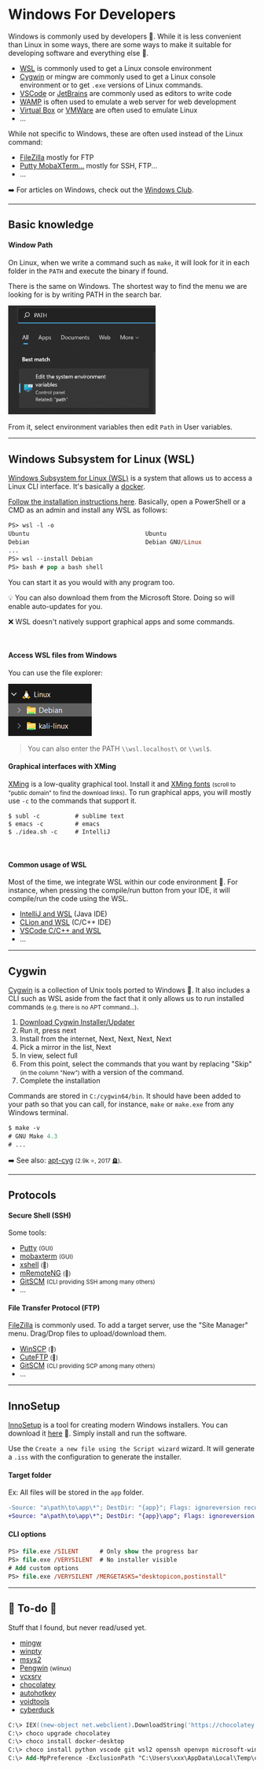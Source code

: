 # Windows For Developers

<div class="row row-cols-lg-2"><div>

Windows is commonly used by developers 🍃. While it is less convenient than Linux in some ways, there are some ways to make it suitable for developing software and everything else 🐊.

* [WSL](#windows-subsystem-for-linux-wsl) is commonly used to get a Linux console environment
* [Cygwin](#cygwin) or mingw are commonly used to get a Linux console environment or to get `.exe` versions of Linux commands.
* [VSCode](/tools-and-frameworks/editors/gui/vscode/index.md) or [JetBrains](/tools-and-frameworks/editors/gui/jetbrains/_general/index.md) are commonly used as editors to write code
* [WAMP](/operating-systems/cloud/webservers/apache/wamp.md) is often used to emulate a web server for web development
* [Virtual Box](/operating-systems/others/virtualization/virtualbox/index.md) or [VMWare](/operating-systems/others/virtualization/vmware/index.md) are often used to emulate Linux
* ...
</div><div>

While not specific to Windows, these are often used instead of the Linux command:

* [FileZilla](#file-transfer-protocol-ftp) mostly for FTP
* [Putty MobaXTerm...](#secure-shell-ssh) mostly for SSH, FTP...
* ...

➡️ For articles on Windows, check out the [Windows Club](https://www.thewindowsclub.com/).
</div></div>

<hr class="sep-both">

## Basic knowledge

<div class="row row-cols-lg-2"><div>

#### Window Path

On Linux, when we write a command such as `make`, it will look for it in each folder in the `PATH` and execute the binary if found.

There is the same on Windows. The shortest way to find the menu we are looking for is by writing PATH in the search bar.

<div class="text-center">

<img src="_images/path.png" alt="Write PATH in the search bar" width="300"/>
</div>

From it, select environment variables then edit `Path` in User variables.
</div><div>
</div></div>

<hr class="sep-both">

## Windows Subsystem for Linux (WSL)

<div class="row row-cols-lg-2"><div>

[Windows Subsystem for Linux (WSL)](https://learn.microsoft.com/en-us/windows/wsl/) is a system that allows us to access a Linux CLI interface. It's basically a [docker](/operating-systems/others/virtualization/docker/index.md).

[Follow the installation instructions here](https://learn.microsoft.com/en-us/windows/wsl/setup/environment). Basically, open a PowerShell or a CMD as an admin and install any WSL as follows:

```ps
PS> wsl -l -o
Ubuntu                                 Ubuntu
Debian                                 Debian GNU/Linux
...
PS> wsl --install Debian
PS> bash # pop a bash shell
```

You can start it as you would with any program too.

💡 You can also download them from the Microsoft Store. Doing so will enable auto-updates for you.

❌ WSL doesn't natively support graphical apps and some commands.

<br>

#### Access WSL files from Windows

You can use the file explorer:

<div class="text-center">

![browse_wsl_files](_images/browse_wsl_files.png)
</div>

> You can also enter the PATH `\\wsl.localhost\` or `\\wsl$`.
</div><div>

#### Graphical interfaces with XMing

[XMing](http://www.straightrunning.com/XmingNotes/) is a low-quality graphical tool. Install it and [XMing fonts](http://www.straightrunning.com/XmingNotes/) <small>(scroll to "public domain" to find the download links)</small>. To run graphical apps, you will mostly use `-c` to the commands that support it.

```shell!
$ subl -c          # sublime text
$ emacs -c         # emacs
$ ./idea.sh -c     # IntelliJ
```

<br>

#### Common usage of WSL

Most of the time, we integrate WSL within our code environment 🚀. For instance, when pressing the compile/run button from your IDE, it will compile/run the code using the WSL.

* [IntelliJ and WSL](https://www.jetbrains.com/help/idea/how-to-use-wsl-development-environment-in-product.html) (Java IDE)
* [CLion and WSL](https://www.jetbrains.com/help/clion/how-to-use-wsl-development-environment-in-product.html) (C/C++ IDE)
* [VSCode C/C++ and WSL](https://code.visualstudio.com/docs/cpp/config-wsl)
* ...
</div></div>

<hr class="sep-both">

## Cygwin

<div class="row row-cols-lg-2"><div>

[Cygwin](https://www.cygwin.com/) is a collection of Unix tools ported to Windows 🐲. It also includes a CLI such as WSL aside from the fact that it only allows us to run installed commands <small>(e.g. there is no APT command...)</small>.

1. [Download Cygwin Installer/Updater](https://www.cygwin.com/install.html)
2. Run it, press next
3. Install from the internet, Next, Next, Next, Next
4. Pick a mirror in the list, Next
5. In view, select full
6. From this point, select the commands that you want by replacing "Skip" <small>(in the column "New")</small> with a version of the command.
7. Complete the installation
</div><div>

Commands are stored in `C:/cygwin64/bin`. It should have been added to your path so that you can call, for instance, `make` or `make.exe` from any Windows terminal.

```ps
$ make -v
# GNU Make 4.3
# ...
```

➡️ See also: [apt-cyg](https://github.com/transcode-open/apt-cyg) <small>(2.9k ⭐, 2017 🪦)</small>.
</div></div>

<hr class="sep-both">

## Protocols

<div class="row row-cols-lg-2"><div>

#### Secure Shell (SSH)

Some tools:

* [Putty](https://putty.org/) <small>(GUI)</small>
* [mobaxterm](https://mobaxterm.mobatek.net/) <small>(GUI)</small>
* [xshell](https://www.xshell.com/en/xshell/) <small>(👻)</small>
* [mRemoteNG](https://github.com/mRemoteNG/mRemoteNG) <small>(👻)</small>
* [GitSCM](https://git-scm.com/) <small>(CLI providing SSH among many others)</small>
* ...
</div><div>

#### File Transfer Protocol (FTP)

[FileZilla](https://filezilla-project.org/) is commonly used. To add a target server, use the "Site Manager" menu. Drag/Drop files to upload/download them.

* [WinSCP](https://winscp.net/eng/index.php) <small>(👻)</small>
* [CuteFTP](https://www.globalscape.com/cuteftp) <small>(👻)</small>
* [GitSCM](https://git-scm.com/) <small>(CLI providing SCP among many others)</small>
* ...
</div></div>

<hr class="sep-both">

## InnoSetup

<div class="row row-cols-lg-2"><div>

[InnoSetup](https://github.com/jrsoftware/issrc) is a tool for creating modern Windows installers. You can download it [here](https://jrsoftware.org/isdl.php) 🍬. Simply install and run the software.

Use the `Create a new file using the Script wizard` wizard. It will generate a `.iss` with the configuration to generate the installer.

#### Target folder

Ex: All files will be stored in the `app` folder.

```diff
-Source: "a\path\to\app\*"; DestDir: "{app}"; Flags: ignoreversion recursesubdirs createallsubdirs
+Source: "a\path\to\app\*"; DestDir: "{app}\app"; Flags: ignoreversion recursesubdirs createallsubdirs
```
</div><div>

#### CLI options

```ps
PS> file.exe /SILENT      # Only show the progress bar
PS> file.exe /VERYSILENT  # No installer visible
# Add custom options
PS> file.exe /VERYSILENT /MERGETASKS="desktopicon,postinstall"
```
</div></div>

<hr class="sep-both">

## 👻 To-do 👻

Stuff that I found, but never read/used yet.

<div class="row row-cols-lg-2"><div>

* [mingw](https://sourceforge.net/projects/mingw/)
* [winpty](https://github.com/rprichard/winpty)
* [msys2](https://www.msys2.org/)
* [Pengwin](https://github.com/WhitewaterFoundry/Pengwin) <small>(wlinux)</small>
* [vcxsrv](https://sourceforge.net/projects/vcxsrv/)
* [chocolatey](https://chocolatey.org/)
* [autohotkey](https://www.autohotkey.com/)
* [voidtools](https://www.voidtools.com/)
* [cyberduck](https://cyberduck.io/)
</div><div>

```ps
C:\> IEX((new-object net.webclient).DownloadString('https://chocolatey.org/install.ps1'))
C:\> choco upgrade chocolatey
C:\> choco install docker-desktop
C:\> choco install python vscode git wsl2 openssh openvpn microsoft-windows-terminal WSL2
C:\> Add-MpPreference -ExclusionPath "C:\Users\xxx\AppData\Local\Temp\chocolatey\"
```
</div></div>